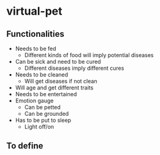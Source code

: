 # virtual-pet

## Functionalities

* Needs to be fed
    * Different kinds of food will imply potential diseases
* Can be sick and need to be cured
    * Different diseases imply different cures
* Needs to be cleaned
    * Will get diseases if not clean 
* Will age and get different traits
* Needs to be entertained
* Emotion gauge
    * Can be petted
    * Can be grounded
* Has to be put to sleep
    * Light off/on

## To define
